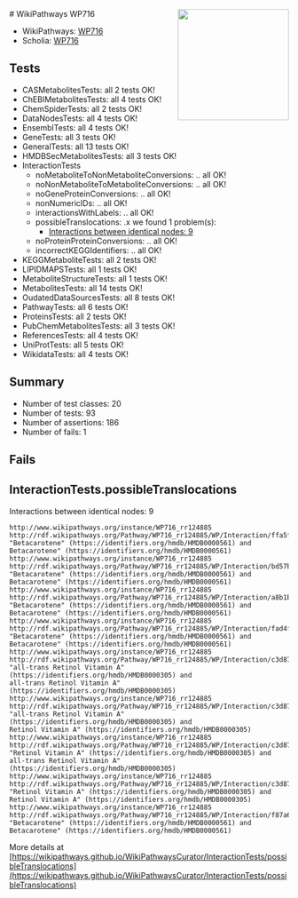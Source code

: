 <img style="float: right; width: 200px" src="https://upload.wikimedia.org/wikipedia/commons/thumb/8/83/Wplogo_with_text_500.png/640px-Wplogo_with_text_500.png" />
# WikiPathways WP716

* WikiPathways: [WP716](https://wikipathways.org/pathways/WP716)
* Scholia: [WP716](https://scholia.toolforge.org/wikipathways/WP716)
## Tests
* CASMetabolitesTests: all 2 tests OK!
* ChEBIMetabolitesTests: all 4 tests OK!
* ChemSpiderTests: all 2 tests OK!
* DataNodesTests: all 4 tests OK!
* EnsemblTests: all 4 tests OK!
* GeneTests: all 3 tests OK!
* GeneralTests: all 13 tests OK!
* HMDBSecMetabolitesTests: all 3 tests OK!
* InteractionTests
    * noMetaboliteToNonMetaboliteConversions: .. all OK!
    * noNonMetaboliteToMetaboliteConversions: .. all OK!
    * noGeneProteinConversions: .. all OK!
    * nonNumericIDs: .. all OK!
    * interactionsWithLabels: .. all OK!
    * possibleTranslocations: .x we found 1 problem(s):
        * [Interactions between identical nodes: 9](#1c11820e)
    * noProteinProteinConversions: .. all OK!
    * incorrectKEGGIdentifiers: .. all OK!
* KEGGMetaboliteTests: all 2 tests OK!
* LIPIDMAPSTests: all 1 tests OK!
* MetaboliteStructureTests: all 1 tests OK!
* MetabolitesTests: all 14 tests OK!
* OudatedDataSourcesTests: all 8 tests OK!
* PathwayTests: all 6 tests OK!
* ProteinsTests: all 2 tests OK!
* PubChemMetabolitesTests: all 3 tests OK!
* ReferencesTests: all 4 tests OK!
* UniProtTests: all 5 tests OK!
* WikidataTests: all 4 tests OK!


## Summary

* Number of test classes: 20
* Number of tests: 93
* Number of assertions: 186
* Number of fails: 1

## Fails

<a name="1c11820e" />

## InteractionTests.possibleTranslocations

Interactions between identical nodes: 9
```
http://www.wikipathways.org/instance/WP716_rr124885 http://rdf.wikipathways.org/Pathway/WP716_rr124885/WP/Interaction/ffa5f "Betacarotene" (https://identifiers.org/hmdb/HMDB0000561) and 
Betacarotene" (https://identifiers.org/hmdb/HMDB0000561)
http://www.wikipathways.org/instance/WP716_rr124885 http://rdf.wikipathways.org/Pathway/WP716_rr124885/WP/Interaction/bd57b "Betacarotene" (https://identifiers.org/hmdb/HMDB0000561) and 
Betacarotene" (https://identifiers.org/hmdb/HMDB0000561)
http://www.wikipathways.org/instance/WP716_rr124885 http://rdf.wikipathways.org/Pathway/WP716_rr124885/WP/Interaction/a8b1b "Betacarotene" (https://identifiers.org/hmdb/HMDB0000561) and 
Betacarotene" (https://identifiers.org/hmdb/HMDB0000561)
http://www.wikipathways.org/instance/WP716_rr124885 http://rdf.wikipathways.org/Pathway/WP716_rr124885/WP/Interaction/fad4f "Betacarotene" (https://identifiers.org/hmdb/HMDB0000561) and 
Betacarotene" (https://identifiers.org/hmdb/HMDB0000561)
http://www.wikipathways.org/instance/WP716_rr124885 http://rdf.wikipathways.org/Pathway/WP716_rr124885/WP/Interaction/c3d87 "all-trans Retinol Vitamin A" (https://identifiers.org/hmdb/HMDB0000305) and 
all-trans Retinol Vitamin A" (https://identifiers.org/hmdb/HMDB0000305)
http://www.wikipathways.org/instance/WP716_rr124885 http://rdf.wikipathways.org/Pathway/WP716_rr124885/WP/Interaction/c3d87 "all-trans Retinol Vitamin A" (https://identifiers.org/hmdb/HMDB0000305) and 
Retinol Vitamin A" (https://identifiers.org/hmdb/HMDB0000305)
http://www.wikipathways.org/instance/WP716_rr124885 http://rdf.wikipathways.org/Pathway/WP716_rr124885/WP/Interaction/c3d87 "Retinol Vitamin A" (https://identifiers.org/hmdb/HMDB0000305) and 
all-trans Retinol Vitamin A" (https://identifiers.org/hmdb/HMDB0000305)
http://www.wikipathways.org/instance/WP716_rr124885 http://rdf.wikipathways.org/Pathway/WP716_rr124885/WP/Interaction/c3d87 "Retinol Vitamin A" (https://identifiers.org/hmdb/HMDB0000305) and 
Retinol Vitamin A" (https://identifiers.org/hmdb/HMDB0000305)
http://www.wikipathways.org/instance/WP716_rr124885 http://rdf.wikipathways.org/Pathway/WP716_rr124885/WP/Interaction/f87a6 "Betacarotene" (https://identifiers.org/hmdb/HMDB0000561) and 
Betacarotene" (https://identifiers.org/hmdb/HMDB0000561)
```

More details at [https://wikipathways.github.io/WikiPathwaysCurator/InteractionTests/possibleTranslocations](https://wikipathways.github.io/WikiPathwaysCurator/InteractionTests/possibleTranslocations)

